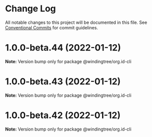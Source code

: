# Change Log

All notable changes to this project will be documented in this file.
See [Conventional Commits](https://conventionalcommits.org) for commit guidelines.

# 1.0.0-beta.44 (2022-01-12)

**Note:** Version bump only for package @windingtree/org.id-cli





# 1.0.0-beta.43 (2022-01-12)

**Note:** Version bump only for package @windingtree/org.id-cli





# 1.0.0-beta.42 (2022-01-12)

**Note:** Version bump only for package @windingtree/org.id-cli
